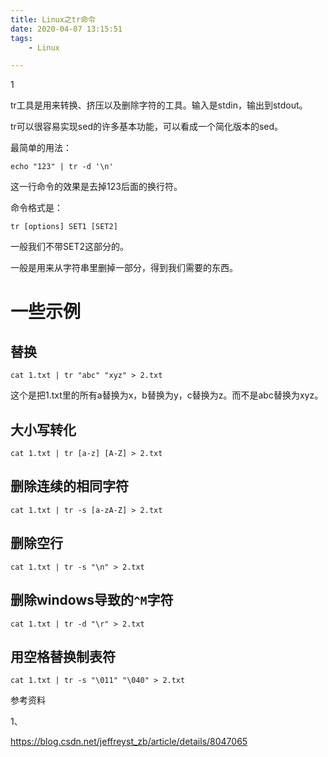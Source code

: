 ```yaml
---
title: Linux之tr命令
date: 2020-04-07 13:15:51
tags:
	- Linux

---
```


1

tr工具是用来转换、挤压以及删除字符的工具。输入是stdin，输出到stdout。

tr可以很容易实现sed的许多基本功能，可以看成一个简化版本的sed。



最简单的用法：

```
echo "123" | tr -d '\n'
```

这一行命令的效果是去掉123后面的换行符。

命令格式是：

```
tr [options] SET1 [SET2]
```

一般我们不带SET2这部分的。

一般是用来从字符串里删掉一部分，得到我们需要的东西。

# 一些示例

## 替换

```
cat 1.txt | tr "abc" "xyz" > 2.txt
```

这个是把1.txt里的所有a替换为x，b替换为y，c替换为z。而不是abc替换为xyz。

## 大小写转化

```
cat 1.txt | tr [a-z] [A-Z] > 2.txt
```

## 删除连续的相同字符

```
cat 1.txt | tr -s [a-zA-Z] > 2.txt
```

## 删除空行

```
cat 1.txt | tr -s "\n" > 2.txt
```

## 删除windows导致的`^M`字符

```
cat 1.txt | tr -d "\r" > 2.txt
```

## 用空格替换制表符

```
cat 1.txt | tr -s "\011" "\040" > 2.txt
```





参考资料

1、

https://blog.csdn.net/jeffreyst_zb/article/details/8047065